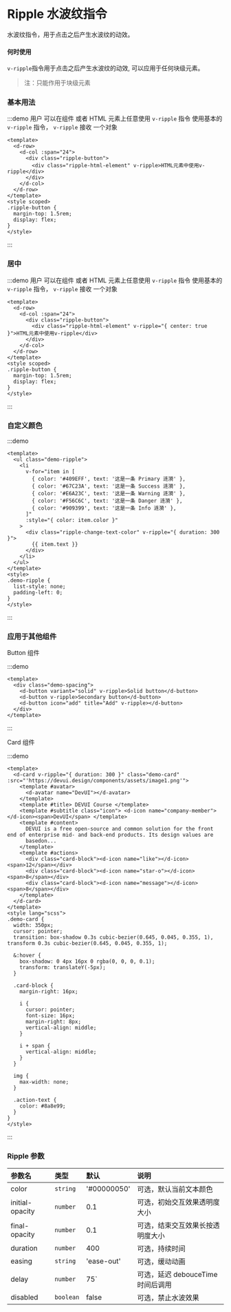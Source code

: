 # Ripple 水波纹指令

水波纹指令，用于点击之后产生水波纹的动效。

#### 何时使用

`v-ripple`指令用于点击之后产生水波纹的动效, 可以应用于任何块级元素。

> 注：只能作用于块级元素

### 基本用法

:::demo 用户 可以在组件 或者 HTML 元素上任意使用 <span color="#409EFF">`v-ripple`</span> 指令 使用基本的 <span color="#409EFF">`v-ripple`</span> 指令， `v-ripple` 接收 一个对象

```vue
<template>
  <d-row>
    <d-col :span="24">
      <div class="ripple-button">
        <div class="ripple-html-element" v-ripple>HTML元素中使用v-ripple</div>
      </div>
    </d-col>
  </d-row>
</template>
<style scoped>
.ripple-button {
  margin-top: 1.5rem;
  display: flex;
}
</style>
```

:::


### 居中

:::demo 用户 可以在组件 或者 HTML 元素上任意使用 <span color="#409EFF">`v-ripple`</span> 指令 使用基本的 <span color="#409EFF">`v-ripple`</span> 指令， `v-ripple` 接收 一个对象

```vue
<template>
  <d-row>
    <d-col :span="24">
      <div class="ripple-button">
        <div class="ripple-html-element" v-ripple="{ center: true }">HTML元素中使用v-ripple</div>
      </div>
    </d-col>
  </d-row>
</template>
<style scoped>
.ripple-button {
  margin-top: 1.5rem;
  display: flex;
}
</style>
```

:::

### 自定义颜色

:::demo

```vue
<template>
  <ul class="demo-ripple">
    <li
      v-for="item in [
        { color: '#409EFF', text: '这是一条 Primary 涟漪' },
        { color: '#67C23A', text: '这是一条 Success 涟漪' },
        { color: '#E6A23C', text: '这是一条 Warning 涟漪' },
        { color: '#F56C6C', text: '这是一条 Danger 涟漪' },
        { color: '#909399', text: '这是一条 Info 涟漪' },
      ]"
      :style="{ color: item.color }"
    >
      <div class="ripple-change-text-color" v-ripple="{ duration: 300 }">
        {{ item.text }}
      </div>
    </li>
  </ul>
</template>
<style>
.demo-ripple {
  list-style: none;
  padding-left: 0;
}
</style>
```

:::

### 应用于其他组件

Button 组件

:::demo

```vue
<template>
  <div class="demo-spacing">
    <d-button variant="solid" v-ripple>Solid button</d-button>
    <d-button v-ripple>Secondary button</d-button>
    <d-button icon="add" title="Add" v-ripple></d-button>
  </div>
</template>
```

:::

Card 组件

:::demo

```vue
<template>
  <d-card v-ripple="{ duration: 300 }" class="demo-card" :src="'https://devui.design/components/assets/image1.png'">
    <template #avatar>
      <d-avatar name="DevUI"></d-avatar>
    </template>
    <template #title> DEVUI Course </template>
    <template #subtitle class="icon"> <d-icon name="company-member"></d-icon><span>DevUI</span> </template>
    <template #content>
      DEVUI is a free open-source and common solution for the front end of enterprise mid- and back-end products. Its design values are
      basedon...
    </template>
    <template #actions>
      <div class="card-block"><d-icon name="like"></d-icon><span>12</span></div>
      <div class="card-block"><d-icon name="star-o"></d-icon><span>8</span></div>
      <div class="card-block"><d-icon name="message"></d-icon><span>8</span></div>
    </template>
  </d-card>
</template>
<style lang="scss">
.demo-card {
  width: 350px;
  cursor: pointer;
  transition: box-shadow 0.3s cubic-bezier(0.645, 0.045, 0.355, 1), transform 0.3s cubic-bezier(0.645, 0.045, 0.355, 1);

  &:hover {
    box-shadow: 0 4px 16px 0 rgba(0, 0, 0, 0.1);
    transform: translateY(-5px);
  }

  .card-block {
    margin-right: 16px;

    i {
      cursor: pointer;
      font-size: 16px;
      margin-right: 8px;
      vertical-align: middle;
    }

    i + span {
      vertical-align: middle;
    }
  }

  img {
    max-width: none;
  }

  .action-text {
    color: #8a8e99;
  }
}
</style>
```

:::

<style>
  .ripple-html-element {
    font-size: 1.5rem;
    font-weight: bold;
    width: 100%;
    height: 150px; 
    text-align: center; 
    line-height: 150px;
    border: 1px solid #eee50;
    border-radius: 6px;
    box-shadow: rgba(0, 0, 0, 0.1) 0px 10px 15px -3px, rgba(0, 0, 0, 0.05) 0px 4px 6px -2px;
    user-select: none;
  }
  .ripple-change-text-color {
    display: block;
    padding: 20px;
    user-select: none;
  }
</style>

### Ripple 参数

| 参数名          | 类型      | 默认        | 说明                              |
| :-------------- | :-------- | :---------- | :-------------------------------- |
| color           | `string`  | '#00000050' | 可选，默认当前文本颜色            |
| initial-opacity | `number`  | 0.1         | 可选，初始交互效果透明度大小      |
| final-opacity   | `number`  | 0.1         | 可选，结束交互效果长按透明度大小  |
| duration        | `number`  | 400         | 可选，持续时间                    |
| easing          | `string`  | 'ease-out'  | 可选，缓动动画                    |
| delay           | `number`  | 75`         | 可选，延迟 debouceTime 时间后调用 |
| disabled        | `boolean` | false       | 可选，禁止水波效果                |
